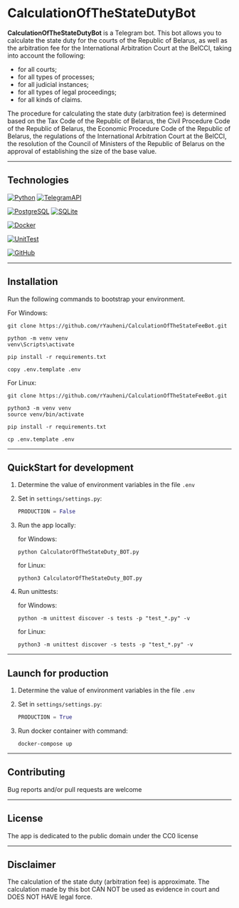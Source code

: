 # CalculationOfTheStateDutyBot

**CalculationOfTheStateDutyBot** is a Telegram bot. This bot allows you to calculate the state duty for the courts of
the Republic of Belarus,
as well as the arbitration fee for the International Arbitration Court at the BelCCI, taking into account the following:

- for all courts;
- for all types of processes;
- for all judicial instances;
- for all types of legal proceedings;
- for all kinds of claims.

The procedure for calculating the state duty (arbitration fee) is determined based on the
Tax Code of the Republic of Belarus, the Civil Procedure Code of the Republic of Belarus,
the Economic Procedure Code of the Republic of Belarus,
the regulations of the International Arbitration Court at the BelCCI,
the resolution of the Council of Ministers of the Republic of Belarus
on the approval of establishing the size of the base value.
___

## Technologies

[![Python](https://img.shields.io/badge/Python-3.10-%23FFD040?logo=python&logoColor=white&labelColor=%23376E9D)](https://www.python.org/downloads/release/python-31012/)
[![TelegramAPI](https://img.shields.io/badge/TelegramAPI-%23293133)](https://core.telegram.org/bots/api)

[![PostgreSQL](https://img.shields.io/badge/PostgreSQL-%232F6792?logoColor=white&labelColor=%23293133&logo=postgresql)](https://www.postgresql.org/)
[![SQLite](https://img.shields.io/badge/SQLite-%23003156?logoColor=white&labelColor=%23293133&logo=sqlite)](https://www.sqlite.org/)

[![Docker](https://img.shields.io/badge/Docker-%232496ED?logo=docker&logoColor=white&labelColor=%23293133)](https://www.docker.com/)

[![UnitTest](https://img.shields.io/badge/UnitTest-%23293133)](https://docs.python.org/3/library/unittest.html)

[![GitHub](https://img.shields.io/badge/GitHub-%23000000?logoColor=white&labelColor=%23293133&logo=github)](https://github.com/)

___

## Installation

Run the following commands to bootstrap your environment.

For Windows:

```commandline
git clone https://github.com/rYauheni/CalculationOfTheStateFeeBot.git

python -m venv venv
venv\Scripts\activate

pip install -r requirements.txt

copy .env.template .env

```

For Linux:

```commandline
git clone https://github.com/rYauheni/CalculationOfTheStateFeeBot.git

python3 -m venv venv
source venv/bin/activate

pip install -r requirements.txt

cp .env.template .env
```

___

## QuickStart for development

1. Determine the value of environment variables in the file `.env`


2. Set in `settings/settings.py`:

   ```python
   PRODUCTION = False
   ```


3. Run the app locally:

   for Windows:

   ```commandline
   python CalculatorOfTheStateDuty_BOT.py
   ```

   for Linux:

   ```commandline
   python3 CalculatorOfTheStateDuty_BOT.py
   ```


4. Run unittests:

   for Windows:
   ```commandline
   python -m unittest discover -s tests -p "test_*.py" -v
   ```

   for Linux:
   ```commandline
   python3 -m unittest discover -s tests -p "test_*.py" -v
   ```

___

## Launch for production

1. Determine the value of environment variables in the file `.env`


2. Set in `settings/settings.py`:

   ```python
   PRODUCTION = True
   ```


3. Run docker container with command:

    ```commandline
    docker-compose up
    ```

 ___

## Contributing

Bug reports and/or pull requests are welcome
___

## License

The app is dedicated to the public domain under the CC0 license
___

## Disclaimer

The calculation of the state duty (arbitration fee) is approximate.
The calculation made by this bot CAN NOT be used as evidence in court and DOES NOT HAVE legal force.